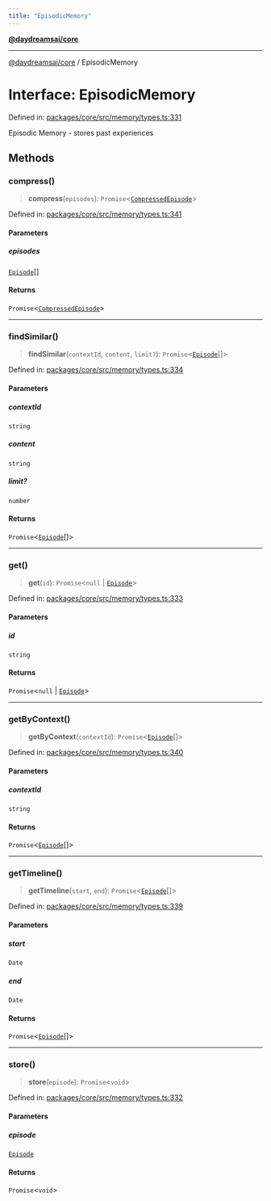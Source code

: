 ```yaml
---
title: "EpisodicMemory"
---
```


[**@daydreamsai/core**](./api-reference.md)

***

[@daydreamsai/core](./api-reference.md) / EpisodicMemory

# Interface: EpisodicMemory

Defined in: [packages/core/src/memory/types.ts:331](https://github.com/dojoengine/daydreams/blob/cade502c379b7b9e103832026447c86310638fce/packages/core/src/memory/types.ts#L331)

Episodic Memory - stores past experiences

## Methods

### compress()

> **compress**(`episodes`): `Promise`\<[`CompressedEpisode`](./CompressedEpisode.md)\>

Defined in: [packages/core/src/memory/types.ts:341](https://github.com/dojoengine/daydreams/blob/cade502c379b7b9e103832026447c86310638fce/packages/core/src/memory/types.ts#L341)

#### Parameters

##### episodes

[`Episode`](./Episode.md)[]

#### Returns

`Promise`\<[`CompressedEpisode`](./CompressedEpisode.md)\>

***

### findSimilar()

> **findSimilar**(`contextId`, `content`, `limit?`): `Promise`\<[`Episode`](./Episode.md)[]\>

Defined in: [packages/core/src/memory/types.ts:334](https://github.com/dojoengine/daydreams/blob/cade502c379b7b9e103832026447c86310638fce/packages/core/src/memory/types.ts#L334)

#### Parameters

##### contextId

`string`

##### content

`string`

##### limit?

`number`

#### Returns

`Promise`\<[`Episode`](./Episode.md)[]\>

***

### get()

> **get**(`id`): `Promise`\<`null` \| [`Episode`](./Episode.md)\>

Defined in: [packages/core/src/memory/types.ts:333](https://github.com/dojoengine/daydreams/blob/cade502c379b7b9e103832026447c86310638fce/packages/core/src/memory/types.ts#L333)

#### Parameters

##### id

`string`

#### Returns

`Promise`\<`null` \| [`Episode`](./Episode.md)\>

***

### getByContext()

> **getByContext**(`contextId`): `Promise`\<[`Episode`](./Episode.md)[]\>

Defined in: [packages/core/src/memory/types.ts:340](https://github.com/dojoengine/daydreams/blob/cade502c379b7b9e103832026447c86310638fce/packages/core/src/memory/types.ts#L340)

#### Parameters

##### contextId

`string`

#### Returns

`Promise`\<[`Episode`](./Episode.md)[]\>

***

### getTimeline()

> **getTimeline**(`start`, `end`): `Promise`\<[`Episode`](./Episode.md)[]\>

Defined in: [packages/core/src/memory/types.ts:339](https://github.com/dojoengine/daydreams/blob/cade502c379b7b9e103832026447c86310638fce/packages/core/src/memory/types.ts#L339)

#### Parameters

##### start

`Date`

##### end

`Date`

#### Returns

`Promise`\<[`Episode`](./Episode.md)[]\>

***

### store()

> **store**(`episode`): `Promise`\<`void`\>

Defined in: [packages/core/src/memory/types.ts:332](https://github.com/dojoengine/daydreams/blob/cade502c379b7b9e103832026447c86310638fce/packages/core/src/memory/types.ts#L332)

#### Parameters

##### episode

[`Episode`](./Episode.md)

#### Returns

`Promise`\<`void`\>
